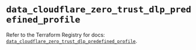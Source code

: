 # `data_cloudflare_zero_trust_dlp_predefined_profile`

Refer to the Terraform Registry for docs: [`data_cloudflare_zero_trust_dlp_predefined_profile`](https://registry.terraform.io/providers/cloudflare/cloudflare/5.7.0/docs/data-sources/zero_trust_dlp_predefined_profile).
